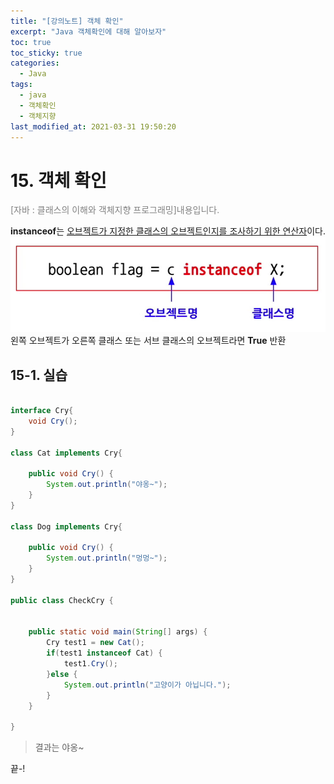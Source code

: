 ```yaml
---
title: "[강의노트] 객체 확인"
excerpt: "Java 객체확인에 대해 알아보자"
toc: true
toc_sticky: true
categories:
  - Java
tags:
  - java
  - 객체확인
  - 객체지향
last_modified_at: 2021-03-31 19:50:20
---
```


# 15. 객체 확인
<span style="color:grey">[자바 : 클래스의 이해와 객체지향 프로그래밍]내용입니다.</span>
  
**instanceof**는 <u>오브젝트가 지정한 클래스의 오브젝트인지를 조사하기 위한 연산자</u>이다.  
![이미지](/assets/images/JAVA/instanceof/instanceof1.png)
왼쪽 오브젝트가 오른쪽 클래스 또는 서브 클래스의 오브젝트라면 **True** 반환  

## 15-1. 실습

```java

interface Cry{
	void Cry();
}

class Cat implements Cry{

	public void Cry() {
		System.out.println("야옹~");
	}
}

class Dog implements Cry{

	public void Cry() {
		System.out.println("멍멍~");
	}
}

public class CheckCry {
	
	
	public static void main(String[] args) {
		Cry test1 = new Cat();
		if(test1 instanceof Cat) {
			test1.Cry();
		}else {
			System.out.println("고양이가 아닙니다.");
		}
	}

}
```
> 결과는 야옹~  
  
끝-!